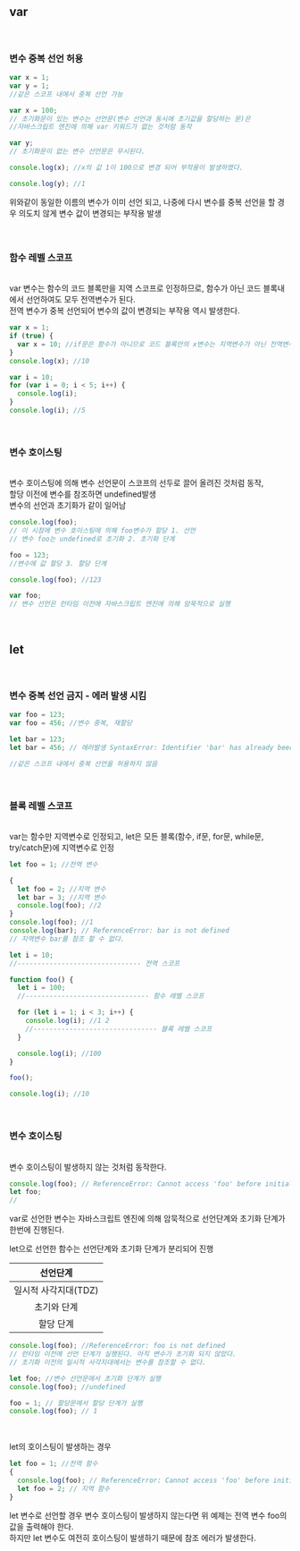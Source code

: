 ## var

<br />

### 변수 중복 선언 허용

```javascript
var x = 1;
var y = 1;
//같은 스코프 내에서 중복 선언 가능

var x = 100;
// 초기화문이 있는 변수는 선언문(변수 선언과 동시에 초기값을 할당하는 문)은
//자바스크립트 엔진에 의해 var 키워드가 없는 것처럼 동작

var y;
// 초기화문이 없는 변수 선언문은 무시된다.

console.log(x); //x의 값 1이 100으로 변경 되어 부작용이 발생하였다.

console.log(y); //1
```

위와같이 동일한 이름의 변수가 이미 선언 되고, 나중에 다시 변수를 중복 선언을 할 경우 의도치 않게 변수 값이 변경되는 부작용 발생 <br />
<br /><br />

### 함수 레벨 스코프

<br />
var 변수는 함수의 코드 블록만을 지역 스코프로 인정하므로, 함수가 아닌 코드 블록내에서 선언하여도 모두 전역변수가 된다. <br />
전역 변수가 중복 선언되어 변수의 값이 변경되는 부작용 역시 발생한다.

```javascript
var x = 1;
if (true) {
  var x = 10; //if문은 함수가 아니므로 코드 블록안의 x변수는 지역변수가 아닌 전역변수가 된다.
}
console.log(x); //10

var i = 10;
for (var i = 0; i < 5; i++) {
  console.log(i);
}
console.log(i); //5
```

<br />

### 변수 호이스팅

<br />
변수 호이스팅에 의해 변수 선언문이 스코프의 선두로 끌어 올려진 것처럼 동작, <br />
할당 이전에 변수를 참조하면 undefined발생 <br />
변수의 선언과 초기화가 같이 일어남 <br />

```javascript
console.log(foo);
// 이 시점에 변수 호이스팅에 의해 foo변수가 할당 1. 선언
// 변수 foo는 undefined로 초기화 2. 초기화 단계

foo = 123;
//변수에 값 할당 3. 할당 단계

console.log(foo); //123

var foo;
// 변수 선언은 런타임 이전에 자바스크립트 엔진에 의해 암묵적으로 실행
```

<br />

## let

<br />

### 변수 중복 선언 금지 - 에러 발생 시킴

```javascript
var foo = 123;
var foo = 456; //변수 중복, 재할당

let bar = 123;
let bar = 456; // 에러발생 SyntaxError: Identifier 'bar' has already been declared

//같은 스코프 내에서 중복 선언을 허용하지 않음
```

<br />

### 블록 레벨 스코프

<br />
var는 함수만 지역변수로 인정되고, let은 모든 블록(함수, if문, for문, while문, try/catch문)에 지역변수로 인정

```javascript
let foo = 1; //전역 변수

{
  let foo = 2; //지역 변수
  let bar = 3; //지역 변수
  console.log(foo); //2
}
console.log(foo); //1
console.log(bar); // ReferenceError: bar is not defined
// 지역변수 bar를 참조 할 수 없다.
```

```javascript
let i = 10;
//------------------------------- 전역 스코프

function foo() {
  let i = 100;
  //------------------------------- 함수 레벨 스코프

  for (let i = 1; i < 3; i++) {
    console.log(i); //1 2
    //------------------------------- 블록 레벨 스코프
  }

  console.log(i); //100
}

foo();

console.log(i); //10
```

<br />

### 변수 호이스팅

<br />
변수 호이스팅이 발생하지 않는 것처럼 동작한다.

```javascript
console.log(foo); // ReferenceError: Cannot access 'foo' before initialization
let foo;
//
```

var로 선언한 변수는 자바스크립트 엔진에 의해 암묵적으로 선언단계와 초기화 단계가 한번에 진행된다.

let으로 선언한 함수는 선언단계와 초기화 단계가 분리되어 진행

|       선언단계       |
| :------------------: |
| 일시적 사각지대(TDZ) |
|     초기와 단계      |
|      할당 단계       |

```javascript
console.log(foo); //ReferenceError: foo is not defined
// 런타임 이전에 선언 단계가 실행된다. 아직 변수가 초기화 되지 않았다.
// 초기화 이전의 일시적 사각지대에서는 변수를 참조할 수 없다.

let foo; //변수 선언문에서 초기화 단계가 실행
console.log(foo); //undefined

foo = 1; // 할당문에서 할당 단계가 실행
console.log(foo); // 1
```

<br />

let의 호이스팅이 발생하는 경우

```javascript
let foo = 1; //전역 함수
{
  console.log(foo); // ReferenceError: Cannot access 'foo' before initialization
  let foo = 2; // 지역 함수
}
```

let 변수로 선언할 경우 변수 호이스팅이 발생하지 않는다면 위 예제는 전역 변수 foo의 값을 출력해야 한다.
<br />
하지만 let 변수도 여전히 호이스팅이 발생하기 때문에 참조 에러가 발생한다.
